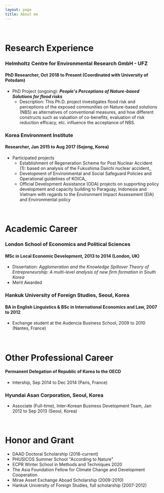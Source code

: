 ```yaml
---
layout: page
title: About me
---
```


<br/>


# Research Experience

### Helmholtz Centre for Environmental Research GmbH - UFZ
#### PhD Researcher, Oct 2018 to Present (Coordinated with University of Potsdam)

* PhD Project (ongoing): _**People's Perceptions of Nature-based Solutions for flood risks**_
  * Description: This Ph.D. project investigates flood risk and perceptions of the exposed communities on Nature-based solutions (NBS) as alternatives of conventional measures, and how different constructs such as valuation of co-benefits, evaluation of risk reduction efficacy, etc. influence the acceptance of NBS.

### Korea Environment Institute
#### Researcher,	Jan 2015 to Aug 2017 (Sejong, Korea)
* Participated projects
  * Establishment of Regeneration Scheme for Post Nuclear Accident (1): based on analysis of the Fukushima Daiichi nuclear accident_
  * Development of Environmental and Social Safeguard Policies and Operational guidelines of KOICA_
  * Official Development Assistance (ODA) projects on supporting policy development and capacity building to Paraguay, Indonesia and Vietnam with regards to the Environment Impact Assessment (EIA) and Environmental policy
<br/>

# Academic Career

### London School of Economics and Political Sciences
#### MSc in Local Economic Development, 2013 to 2014 (London, UK)

* Dissertation: _Agglomeration and the Knowledge Spillover Theory of Entrepreneurship: A multi-level analysis of new firm formation in South Korea_
* Merit Awarded

### Hankuk University of Foreign Studies, Seoul, Korea
#### BA in English Linguistics & BSc in International Economics and Law, 2007 to 2012
* Exchange student at the Audencia Business School, 2009 to 2010 (Nantes, France)
<br/>

# Other Professional Career
#### Permanent Delegation of Republic of Korea to the OECD
* Intership, Sep 2014 to Dec 2014 (Paris, France)

### Hyundai Asan Corporation, Seoul, Korea
* Associate (Full-time), Inter-Korean Business Development Team, Jan 2012 to Sep 2013 (Seoul, Korea)

<br/>

# Honor and Grant
* DAAD Doctoral Scholarship (2018-current)
* PHUSICOS Summer School "According to Nature"
* ECPR Winter School in Methods and Techniques 2020
* The Asia Foundation Fellow for Climate Change and Development Cooperation
* Mirae Asset Exchange Aboad Scholarship (2009-2010)
* Hankuk University of Foreign Studies, full scholarship (2007-2012)



